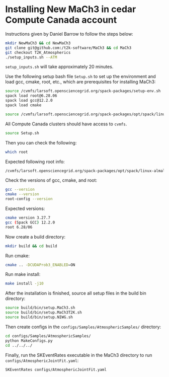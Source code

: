 # Installing New MaCh3 in cedar Compute Canada account

Instructions given by Daniel Barrow to follow the steps below:

```bash
mkdir NewMaCh3 && cd NewMaCh3
git clone git@github.com:/t2k-software/MaCh3 && cd MaCh3
git checkout T2K_Atmospherics
./setup_inputs.sh --ATM
```
`setup_inputs.sh` will take approximately 20 minutes.

Use the following setup bash file `Setup.sh` to set up the environment and load gcc, cmake, root, etc., which are prerequisites for installing MaCh3:

```bash
source /cvmfs/larsoft.opensciencegrid.org/spack-packages/setup-env.sh
spack load root@6.28.06
spack load gcc@12.2.0
spack load cmake

source /cvmfs/larsoft.opensciencegrid.org/spack-packages/opt/spack/linux-almalinux9-x86_64_v2/gcc-12.2.0/root-6.28.06-jhpj2jsdlwoxbvpnwmxvzkntrxcgw5of/bin/thisroot.sh
```
All Compute Canada clusters should have access to `cvmfs`.

```bash
source Setup.sh
```

Then you can check the following:

```bash
which root
```
Expected following root info:

```bash
/cvmfs/larsoft.opensciencegrid.org/spack-packages/opt/spack/linux-almalinux9-x86_64_v2/gcc-12.2.0/root-6.28.06-jhpj2jsdlwoxbvpnwmxvzkntrxcgw5of/bin/root
```

Check the versions of gcc, cmake, and root:

```bash
gcc --version
cmake --version
root-config --version
```

Expected versions:
```bash
cmake version 3.27.7
gcc (Spack GCC) 12.2.0
root 6.28/06
```

Now create a build directory:

```bash
mkdir build && cd build
```

Run cmake:

```bash
cmake .. -DCUDAProb3_ENABLED=ON
```

Run make install:

```bash
make install -j10
```

After the installation is finished, source all setup files in the build bin directory:

```bash
source build/bin/setup.MaCh3.sh
source build/bin/setup.MaCh3T2K.sh
source build/bin/setup.NIWG.sh
```
Then create configs in the `configs/Samples/AtmosphericSamples/` directory:

```bash
cd configs/Samples/AtmosphericSamples/
python MakeConfigs.py
cd ../../../
```

Finally, run the SKEventRates executable in the MaCh3 directory to run `configs/AtmosphericJointFit.yaml`:

```bash
SKEventRates configs/AtmosphericJointFit.yaml
```
